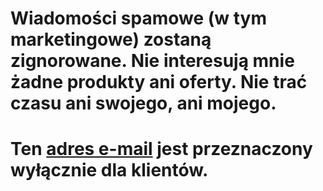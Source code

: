 # Wiadomości spamowe (w tym marketingowe) zostaną zignorowane. Nie interesują mnie żadne produkty ani oferty. Nie trać czasu ani swojego, ani mojego.
# Ten [adres e-mail](mailto:castillos-02.sismica@icloud.com) jest przeznaczony wyłącznie dla klientów.
